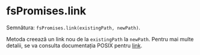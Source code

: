 # fsPromises.link

Semnătura: `fsPromises.link(existingPath, newPath)`.

Metoda creează un link nou de la `existingPath` la `newPath`. Pentru mai multe detalii, se va consulta documentația POSIX pentru [link](https://man7.org/linux/man-pages/man2/link.2.html).
